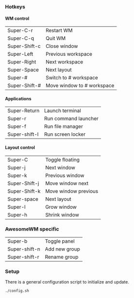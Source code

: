 ### Hotkeys

#### WM control
|||
|-|-|
|Super-C-r|Restart WM|
|Super-C-q|Quit WM|
|Super-Shift-c|Close window|
|Super-Left|Previous workspace|
|Super-Right|Next workspace|
|Super-Space|Next layout|
|Super-#|Switch to # workspace|
|Super-Shift-#|Move window to # workspace|

#### Applications
|||
|-|-|
|Super-Return|Launch terminal|
|Super-r|Run command launcher|
|Super-f|Run file manager|
|Super-shift-l|Run screen locker|

#### Layout control
|||
|-|-|
|Super-C|Toggle floating|
|Super-j|Next window|
|Super-k|Previous window|
|Super-Shift-j|Move window next|
|Super-Shift-k|Move window previous|
|Super-space|Next layout|
|Super-l|Grow window|
|Super-h|Shrink window|


### AwesomeWM specific
|||
|-|-|
|Super-b|Toggle panel|
|Super-shift-n|Add new group|
|Super-shift-r|Rename group|

### Setup

There is a general configuration script to initialize and update.

```console
./config.sh
```
